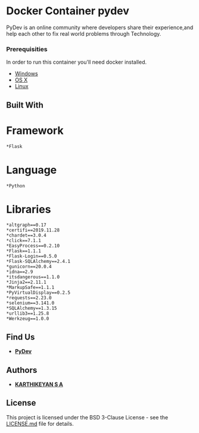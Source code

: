 # Docker Container pydev

PyDev is an online community where developers share their experience,and help each other to fix real world problems through Technology.

### Prerequisities


In order to run this container you'll need docker installed.

  * [Windows](https://docs.docker.com/windows/started)
  * [OS X](https://docs.docker.com/mac/started/)
  * [Linux](https://docs.docker.com/linux/started/)

## Built With
  # Framework
    *Flask
  # Language
    *Python 
  # Libraries
    *altgraph==0.17
    *certifi==2019.11.28
    *chardet==3.0.4
    *click==7.1.1
    *EasyProcess==0.2.10
    *Flask==1.1.1
    *Flask-Login==0.5.0
    *Flask-SQLAlchemy==2.4.1
    *gunicorn==20.0.4
    *idna==2.9
    *itsdangerous==1.1.0
    *Jinja2==2.11.1
    *MarkupSafe==1.1.1
    *PyVirtualDisplay==0.2.5
    *requests==2.23.0
    *selenium==3.141.0
    *SQLAlchemy==1.3.15
    *urllib3==1.25.8
    *Werkzeug==1.0.0

## Find Us

* **[PyDev](https://notpydev.pythonanywhere.com/)**

## Authors

* **[KARTHIKEYAN S A](https://github.com/karthikeyansa/)**

## License

This project is licensed under the BSD 3-Clause License - see the [LICENSE.md](https://github.com/karthikeyansa/PyDev/blob/master/LICENSE) file for details.

